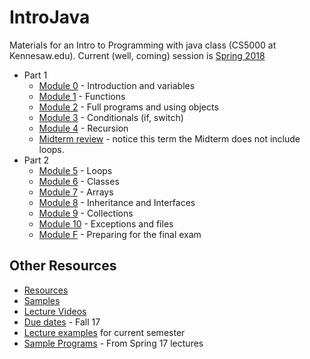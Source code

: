 # IntroJava
Materials for an Intro to Programming with java class (CS5000 at Kennesaw.edu). Current (well, coming) session is [Spring 2018](sessions/Spring2018)

+ Part 1
    + [Module 0](sessions/Spring2018/Module0.md) - Introduction and variables
    + [Module 1](sessions/Spring2018/Module1.md) - Functions
    + [Module 2](sessions/Spring2018/Module2.md) - Full programs and using objects
    + [Module 3](sessions/Spring2018/Module3.md) - Conditionals (if, switch)
    + [Module 4](sessions/Spring2018/Module4.md) - Recursion
    + [Midterm review](sessions/Spring2018/ModuleM.md) - notice this term the Midterm does not include loops.
+ Part 2
    + [Module 5](sessions/Spring2018/Module5.md) - Loops
    + [Module 6](sessions/Spring2018/Module6.md) - Classes
    + [Module 7](sessions/Spring2018/Module7.md) - Arrays
    + [Module 8](sessions/Spring2018/Module8.md) - Inheritance and Interfaces
    + [Module 9](sessions/Spring2018/Module9.md) - Collections
    + [Module 10](sessions/Spring2018/Module10.md) - Exceptions and files
    + [Module F](sessions/Spring2018/ModuleF.md) - Preparing for the final exam

## Other Resources
* [Resources](content/Resources.md)
* [Samples](Samples/src/main/java)
* [Lecture Videos](sessions/Spring2018/Lectures.md)
* [Due dates](sessions/Spring2018/DueDates.md) - Fall 17
* [Lecture examples](https://gitlab.com/orlandokaram/cs5k-f17Examples/tree/master) for current semester 
* [Sample Programs](https://github.com/okaram/CS5kSamples/tree/master/src/main/java/ksu/cs5000/spring17) - From Spring 17 lectures

